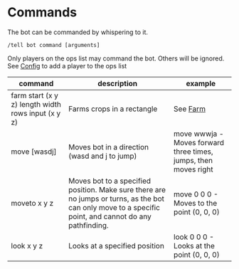 # Commands

The bot can be commanded by whispering to it.

`/tell bot command [arguments]`

Only players on the ops list may command the bot. Others will be ignored. See [Config](CONFIG.md) to add a player to the ops list

| command | description | example |
| ------- | ----------- | ------- |
| farm start (x y z) length width rows input (x y z) | Farms crops in a rectangle | See [Farm](commands/FARM.md) |
| move [wasdj] | Moves bot in a direction (wasd and j to jump) | move wwwja - Moves forward three times, jumps, then moves right |
| moveto x y z | Moves bot to a specified position. Make sure there are no jumps or turns, as the bot can only move to a specific point, and cannot do any pathfinding. | move 0 0 0 - Moves to the point (0, 0, 0) |
| look x y z | Looks at a specified position | look 0 0 0 - Looks at the point (0, 0, 0) |
